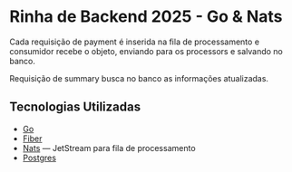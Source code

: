 # Rinha de Backend 2025 - Go & Nats

Cada requisição de payment é inserida na fila de processamento e
consumidor recebe o objeto, enviando para os processors e salvando no banco.

Requisição de summary busca no banco as informações atualizadas.

## Tecnologias Utilizadas

- [Go](https://go.dev/)
- [Fiber](https://gofiber.io/)
- [Nats](https://nats.io/) — JetStream para fila de processamento
- [Postgres](https://www.postgresql.org/) 

[//]: # (## [Source code]&#40;https://github.com/lczago/rinha-25-go-nats&#41;)